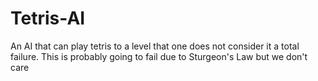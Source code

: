 # Tetris-AI
An AI that can play tetris to a level that one does not consider it a total failure.
This is probably going to fail due to Sturgeon's Law but we don't care
